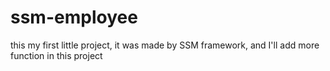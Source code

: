 # ssm-employee
this my first little project, it was made by SSM framework, and I'll add more function  in this project

